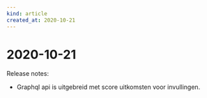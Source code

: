 ```yaml
---
kind: article
created_at: 2020-10-21
---
```


# 2020-10-21

Release notes:

* Graphql api is uitgebreid met score uitkomsten voor invullingen.
